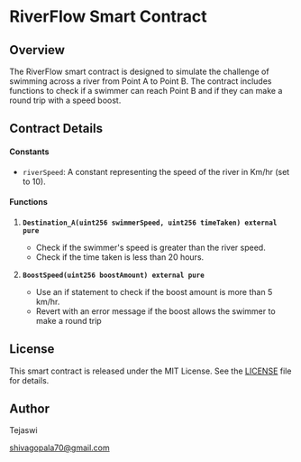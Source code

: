# RiverFlow Smart Contract

## Overview

The RiverFlow smart contract is designed to simulate the challenge of swimming across a river from Point A to Point B. The contract includes functions to check if a swimmer can reach Point B and if they can make a round trip with a speed boost.

##  Contract Details

#### Constants

- `riverSpeed`: A constant representing the speed of the river in Km/hr (set to 10).

#### Functions

1. **`Destination_A(uint256 swimmerSpeed, uint256 timeTaken) external pure`**
    - Check if the swimmer's speed is greater than the river speed.
    - Check if the time taken is less than 20 hours.

2. **`BoostSpeed(uint256 boostAmount) external pure`**
    - Use an if statement to check if the boost amount is more than 5 km/hr.
    - Revert with an error message if the boost allows the swimmer to make a round trip

## License

This smart contract is released under the MIT License. See the [LICENSE](LICENSE) file for details.

## Author

Tejaswi

shivagopala70@gmail.com
